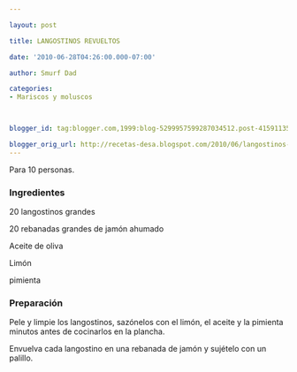 ```yaml
---

layout: post

title: LANGOSTINOS REVUELTOS

date: '2010-06-28T04:26:00.000-07:00'

author: Smurf Dad

categories:
- Mariscos y moluscos



blogger_id: tag:blogger.com,1999:blog-5299957599287034512.post-4159113528235616820

blogger_orig_url: http://recetas-desa.blogspot.com/2010/06/langostinos-revueltos.html
---
```


Para 10 personas.

<h3>Ingredientes</h3>

20 langostinos grandes

20 rebanadas grandes de jamón ahumado

Aceite de oliva

Limón

pimienta

<h3>Preparación</h3>

Pele y limpie los langostinos, sazónelos con el limón, el aceite y la pimienta minutos antes de cocinarlos en la plancha.

Envuelva cada langostino en una rebanada de jamón y sujételo con un palillo.